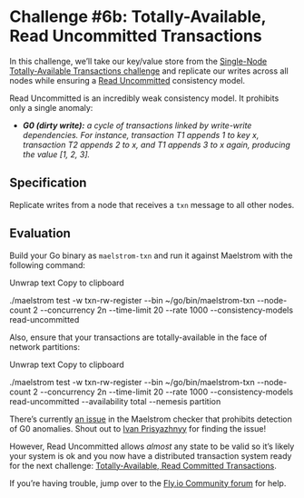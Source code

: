# Challenge #6b: Totally-Available, Read Uncommitted Transactions

In this challenge, we’ll take our key/value store from the [Single-Node Totally-Available Transactions challenge](https://fly.io/dist-sys/6a) and replicate our writes across all nodes while ensuring a [Read Uncommitted](https://jepsen.io/consistency/models/read-uncommitted) consistency model.

Read Uncommitted is an incredibly weak consistency model. It prohibits only a single anomaly:

-   _**G0 (dirty write):** a cycle of transactions linked by write-write dependencies. For instance, transaction T1 appends 1 to key x, transaction T2 appends 2 to x, and T1 appends 3 to x again, producing the value \[1, 2, 3\]._

## [](https://fly.io/dist-sys/6b//#specification)Specification

Replicate writes from a node that receives a `txn` message to all other nodes.

## [](https://fly.io/dist-sys/6b//#evaluation)Evaluation

Build your Go binary as `maelstrom-txn` and run it against Maelstrom with the following command:

Unwrap text Copy to clipboard


./maelstrom test -w txn-rw-register --bin ~/go/bin/maelstrom-txn --node-count 2 --concurrency 2n --time-limit 20 --rate 1000 --consistency-models read-uncommitted


Also, ensure that your transactions are totally-available in the face of network partitions:

Unwrap text Copy to clipboard


./maelstrom test -w txn-rw-register --bin ~/go/bin/maelstrom-txn --node-count 2 --concurrency 2n --time-limit 20 --rate 1000 --consistency-models read-uncommitted --availability total --nemesis partition


There’s currently [an issue](https://github.com/jepsen-io/maelstrom/issues/56) in the Maelstrom checker that prohibits detection of G0 anomalies. Shout out to [Ivan Prisyazhnyy](https://twitter.com/JohnKoepi) for finding the issue!

However, Read Uncommitted allows _almost_ any state to be valid so it’s likely your system is ok and you now have a distributed transaction system ready for the next challenge: [Totally-Available, Read Committed Transactions](https://fly.io/dist-sys/6c).

If you’re having trouble, jump over to the [Fly.io Community forum](https://community.fly.io/) for help.
